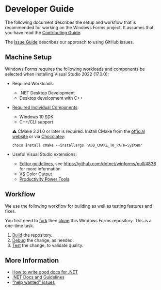 # Developer Guide

The following document describes the setup and workflow that is recommended for working on the Windows Forms project. It assumes that you have read the [Contributing Guide](../CONTRIBUTING.md).

The [Issue Guide](issue-guide.md) describes our approach to using GitHub issues.

## Machine Setup

Windows Forms requires the following workloads and components be selected when installing Visual Studio 2022 (17.0.0):

* Required Workloads:
  * .NET Desktop Development
  * Desktop development with C++
* [Required Individual Components][required-individual-components]:
  * Windows 10 SDK
  * C++/CLI support


  :warning: CMake 3.21.0 or later is required. Install CMake from the [official website][cmake-download] or via [Chocolatey][chocolatey]:
  ```
  choco install cmake --installargs 'ADD_CMAKE_TO_PATH=System'
  ```
  
* Useful Visual Studio extensions:  
  * [Editor guidelines](https://marketplace.visualstudio.com/items?itemName=PaulHarrington.EditorGuidelines), see https://github.com/dotnet/winforms/pull/4836 for more information
  * [VS Color Output](https://marketplace.visualstudio.com/items?itemName=MikeWard-AnnArbor.VSColorOutput64)
  * [Productivity Power Tools](https://marketplace.visualstudio.com/items?itemName=VisualStudioPlatformTeam.ProductivityPowerPack2022)

## Workflow

We use the following workflow for building as well as testing features and fixes.

You first need to [fork][fork] then [clone][clone] this Windows Forms repository. This is a one-time task.

1. [Build](building.md) the repository.
2. [Debug](debugging.md) the change, as needed.
3. [Test](testing.md) the change, to validate quality.

## More Information

* [How to write good docs for .NET](https://review.docs.microsoft.com/help/contribute-ref/how-to-write-net-docs?branch=main)
* [.NET Docs and Guidelines][net-runtime-instructions]
* ["help wanted" issues][help wanted]

[comment]: <> (URI Links)

[net-runtime-instructions]: https://github.com/dotnet/runtime/tree/master/docs
[fork]: https://guides.github.com/activities/forking/
[clone]: https://www.git-scm.com/docs/git-clone
[help wanted]: https://github.com/dotnet/winforms/issues?q=is%3Aopen+is%3Aissue+label%3A"help%20wanted"
[chocolatey]: https://chocolatey.org/
[cmake-download]: https://cmake.org/download/
[required-individual-components]: ../WinForms.vsconfig
